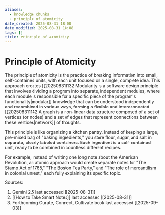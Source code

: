 ```yaml
---
aliases:
  - knowledge chunks
  - principle of atomicity
date_created: 2025-08-31 18:08
date_modified: 2025-08-31 18:08
tags: []
title: Principle of Atomicity
---
```


# Principle of Atomicity

The principle of atomicity is the practice of breaking information into small, self-contained units, with each unit focused on a single, complete idea. This approach creates [[202508311132 Modularity is a software design principle that involves dividing a program into separate, independent modules, where each module is responsible for a specific piece of the program's functionality|modular]] knowledge that can be understood independently and recombined in various ways, forming a flexible and interconnected [[202508311142 A graph is a non-linear data structure composed of a set of vertices (or nodes) and a set of edges that represent connections between these vertices|network]] of thoughts.

This principle is like organizing a kitchen pantry. Instead of keeping a large, pre-mixed bag of "baking ingredients," you store flour, sugar, and salt in separate, clearly labeled containers. Each ingredient is a self-contained unit, ready to be combined in countless different recipes.

For example, instead of writing one long note about the American Revolution, an atomic approach would create separate notes for "The Stamp Act of 1765," "The Boston Tea Party," and "The role of mercantilism in colonial unrest," each fully explaining its specific topic.

Sources:

1. Gemini 2.5 last accessed [[2025-08-31]]
2. [[How to Take Smart Notes]] last accessed [[2025-08-31]]
3. Forthcoming Curate, Connect, Cultivate book last accessed [[2025-09-03]]
